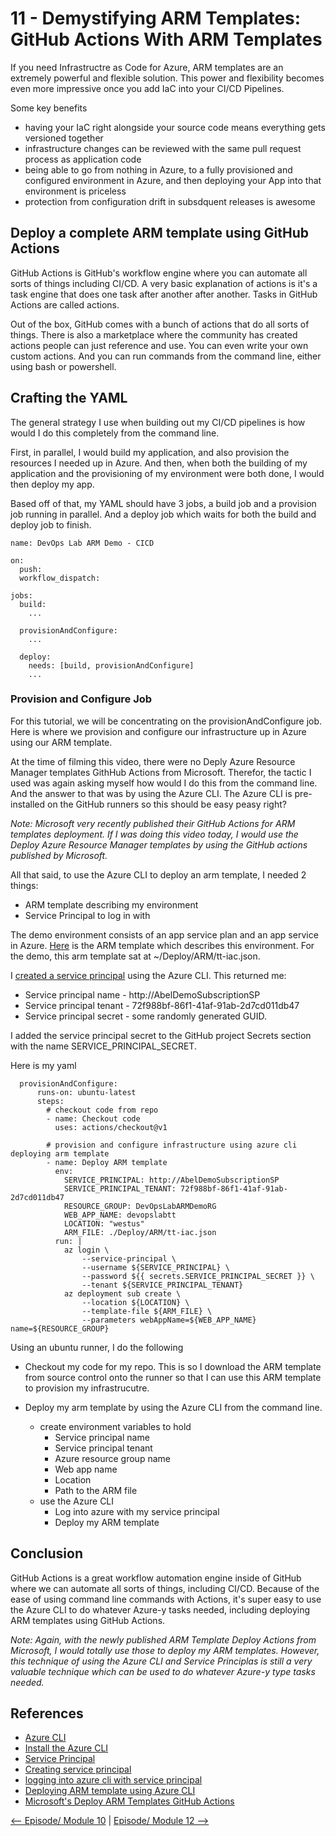# 11 - Demystifying ARM Templates: GitHub Actions With ARM Templates
If you need Infrastructre as Code for Azure, ARM templates are an extremely powerful and flexible solution. This power and flexibility becomes even more impressive once you add IaC into your CI/CD Pipelines. 

Some key benefits
- having your IaC right alongside your source code means everything gets versioned together
- infrastructure changes can be reviewed with the same pull request process as application code
- being able to go from nothing in Azure, to a fully provisioned and configured environment in Azure, and then deploying your App into that environment is priceless
- protection from configuration drift in subsdquent releases is awesome

## Deploy a complete ARM template using GitHub Actions
GitHub Actions is GitHub's workflow engine where you can automate all sorts of things including CI/CD. A very basic explanation of actions is it's a task engine that does one task after another after another. Tasks in GitHub Actions are called actions. 

Out of the box, GitHub comes with a bunch of actions that do all sorts of things. There is also a marketplace where the community has created actions people can just reference and use. You can even write your own custom actions. And you can run commands from the command line, either using bash or powershell.

## Crafting the YAML
The general strategy I use when building out my CI/CD pipelines is how would I do this completely from the command line. 

First, in parallel, I would build my application, and also provision the resources I needed up in Azure. And then, when both the building of my application and the provisioning of my environment were both done, I would then deploy my app. 

Based off of that, my YAML should have 3 jobs, a build job and a provision job running in parallel. And a deploy job which waits for both the build and deploy job to finish.

```
name: DevOps Lab ARM Demo - CICD

on: 
  push:
  workflow_dispatch:

jobs:
  build:
    ...

  provisionAndConfigure:
    ...

  deploy:
    needs: [build, provisionAndConfigure] 
    ...  
```

### Provision and Configure Job
For this tutorial, we will be concentrating on the provisionAndConfigure job. Here is where we provision and configure our infrastructure up in Azure using our ARM template.

At the time of filming this video, there were no Deply Azure Resource Manager templates GithHub Actions from Microsoft. Therefor, the tactic I used was again asking myself how would I do this from the command line. And the answer to that was by using the Azure CLI. The Azure CLI is pre-installed on the GitHub runners so this should be easy peasy right? 

_Note: Microsoft very recently published their GitHub Actions for ARM templates deployment. If I was doing this video today, I would use the Deploy Azure Resource Manager templates by using the GitHub actions published by Microsoft._

All that said, to use the Azure CLI to deploy an arm template, I needed 2 things:

- ARM template describing my environment
- Service Principal to log in with

The demo environment consists of an app service plan and an app service in Azure. [Here](./tt-iac.json) is the ARM template which describes this environment. For the demo, this arm template sat at ~/Deploy/ARM/tt-iac.json.

I [created a service principal](https://docs.microsoft.com/cli/azure/create-an-azure-service-principal-azure-cli?view=azure-cli-latest&WT.mc_id=devops-0000-abewan) using the Azure CLI. This returned me:

- Service principal name - http://AbelDemoSubscriptionSP
- Service principal tenant - 72f988bf-86f1-41af-91ab-2d7cd011db47
- Service principal secret - some randomly generated GUID.

I added the service principal secret to the GitHub project Secrets section with the name SERVICE_PRINCIPAL_SECRET.

Here is my yaml

```
  provisionAndConfigure:
      runs-on: ubuntu-latest
      steps:
        # checkout code from repo
        - name: Checkout code
          uses: actions/checkout@v1

        # provision and configure infrastructure using azure cli deploying arm template
        - name: Deploy ARM template
          env:
            SERVICE_PRINCIPAL: http://AbelDemoSubscriptionSP
            SERVICE_PRINCIPAL_TENANT: 72f988bf-86f1-41af-91ab-2d7cd011db47
            RESOURCE_GROUP: DevOpsLabARMDemoRG
            WEB_APP_NAME: devopslabtt
            LOCATION: "westus"
            ARM_FILE: ./Deploy/ARM/tt-iac.json
          run: |
            az login \
                --service-principal \
                --username ${SERVICE_PRINCIPAL} \
                --password ${{ secrets.SERVICE_PRINCIPAL_SECRET }} \
                --tenant ${SERVICE_PRINCIPAL_TENANT}
            az deployment sub create \
                --location ${LOCATION} \
                --template-file ${ARM_FILE} \
                --parameters webAppName=${WEB_APP_NAME} name=${RESOURCE_GROUP}
```

Using an ubuntu runner, I do the following

- Checkout my code for my repo. This is so I download the ARM template from source control onto the runner so that I can use this ARM template to provision my infrastrucutre.

- Deploy my arm template by using the Azure CLI from the command line.
    - create environment variables to hold
        - Service principal name
        - Service principal tenant
        - Azure resource group name
        - Web app name
        - Location
        - Path to the ARM file
    - use the Azure CLI
        - Log into azure with my service principal
        - Deploy my ARM template

## Conclusion
GitHub Actions is a great workflow automation engine inside of GitHub where we can automate all sorts of things, including CI/CD. Because of the ease of using command line commands with Actions, it's super easy to use the Azure CLI to do whatever Azure-y tasks needed, including deploying ARM templates using GitHub Actions.

_Note: Again, with the newly published ARM Template Deploy Actions from Microsoft, I would totally use those to deploy my ARM templates. However, this technique of using the Azure CLI and Service Principlas is still a very valuable technique which can be used to do whatever Azure-y type tasks needed._



## References
- [Azure CLI](https://docs.microsoft.com/cli/azure/what-is-azure-cli?view=azure-cli-latest&WT.mc_id=devops-0000-abewan)
- [Install the Azure CLI](https://docs.microsoft.com/cli/azure/install-azure-cli?view=azure-cli-latest&WT.mc_id=devops-0000-abewan)
- [Service Principal](https://docs.microsoft.com/azure/active-directory/develop/app-objects-and-service-principals?WT.mc_id=devops-0000-abewan)
- [Creating service principal](https://docs.microsoft.com/cli/azure/create-an-azure-service-principal-azure-cli?view=azure-cli-latest&WT.mc_id=devops-0000-abewan)
- [logging into azure cli with service principal](https://docs.microsoft.com/cli/azure/authenticate-azure-cli?view=azure-cli-latest&WT.mc_id=devops-0000-abewan)
- [Deploying ARM template using Azure CLI](https://docs.microsoft.com/azure/azure-resource-manager/templates/deploy-cli?WT.mc_id=devops-0000-abewan)
- [Microsoft's Deploy ARM Templates GitHub Actions](https://docs.microsoft.com/azure/azure-resource-manager/templates/deploy-github-actions?WT.mc_id=devops-0000-abewan)





[<-- Episode/ Module 10](../ARM10/README.md) | [Episode/ Module 12 -->](../ARM12/README.md)

